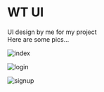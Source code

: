 # WT UI <br>
 UI design by me for my project  <br>
 Here are some pics...




![index](https://user-images.githubusercontent.com/36411279/46600972-81586c00-cb09-11e8-8c50-f248ccf25647.png) 


![login](https://user-images.githubusercontent.com/36411279/46601282-3d199b80-cb0a-11e8-9802-08fe521e66d2.png)



![signup](https://user-images.githubusercontent.com/36411279/46601316-4efb3e80-cb0a-11e8-8761-f61fcfde19ee.png)



